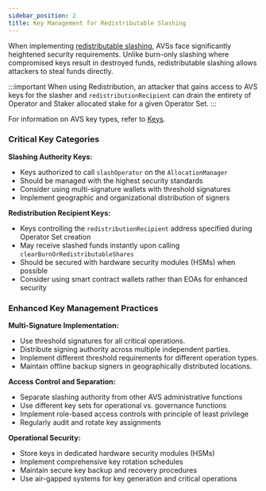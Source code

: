 ```yaml
---
sidebar_position: 2
title: Key Management for Redistributable Slashing
---
```


When implementing [redistributable slashing](slashing-concept-developers.md), AVSs face significantly heightened security requirements. Unlike burn-only slashing where compromised keys result in destroyed funds, redistributable slashing allows attackers to steal funds directly.

:::important
When using Redistribution, an attacker that gains access to AVS keys for the slasher and `redistributionRecipient` can drain
the entirety of Operator and Staker allocated stake for a given Operator Set.
:::

For information on AVS key types, refer to [Keys](../../../../eigenlayer/concepts/keys-and-signatures).

### Critical Key Categories

**Slashing Authority Keys:**
- Keys authorized to call `slashOperator` on the `AllocationManager`
- Should be managed with the highest security standards
- Consider using multi-signature wallets with threshold signatures
- Implement geographic and organizational distribution of signers

**Redistribution Recipient Keys:**
- Keys controlling the `redistributionRecipient` address specified during Operator Set creation
- May receive slashed funds instantly upon calling `clearBurnOrRedistributableShares`
- Should be secured with hardware security modules (HSMs) when possible
- Consider using smart contract wallets rather than EOAs for enhanced security

### Enhanced Key Management Practices

**Multi-Signature Implementation:**
- Use threshold signatures for all critical operations.
- Distribute signing authority across multiple independent parties.
- Implement different threshold requirements for different operation types.
- Maintain offline backup signers in geographically distributed locations.

**Access Control and Separation:**
- Separate slashing authority from other AVS administrative functions
- Use different key sets for operational vs. governance functions
- Implement role-based access controls with principle of least privilege
- Regularly audit and rotate key assignments

**Operational Security:**
- Store keys in dedicated hardware security modules (HSMs)
- Implement comprehensive key rotation schedules
- Maintain secure key backup and recovery procedures
- Use air-gapped systems for key generation and critical operations




